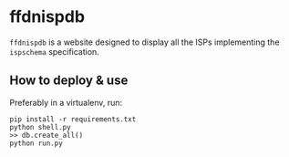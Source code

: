 ffdnispdb
=========

``ffdnispdb`` is a website designed to display all the ISPs implementing the
``ispschema`` specification.

## How to deploy & use
Preferably in a virtualenv, run:

    pip install -r requirements.txt
    python shell.py
    >> db.create_all()
    python run.py

